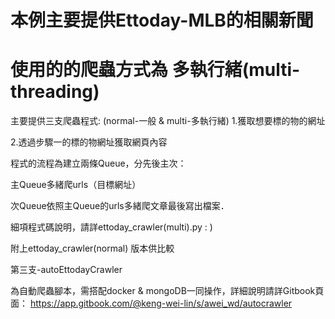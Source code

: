 # 本例主要提供Ettoday-MLB的相關新聞
# 使用的的爬蟲方式為 多執行緒(multi-threading)

主要提供三支爬蟲程式:
(normal-一般 & multi-多執行緒)
1.獲取想要標的物的網址 

2.透過步驟一的標的物網址獲取網頁內容

程式的流程為建立兩條Queue，分先後主次：

主Queue多緒爬urls（目標網址）

次Queue依照主Queue的urls多緒爬文章最後寫出檔案．

細項程式碼說明，請詳ettoday_crawler(multi).py : )

附上ettoday_crawler(normal) 版本供比較

第三支-autoEttodayCrawler

為自動爬蟲腳本，需搭配docker & mongoDB一同操作，詳細說明請詳Gitbook頁面：
https://app.gitbook.com/@keng-wei-lin/s/awei_wd/autocrawler


